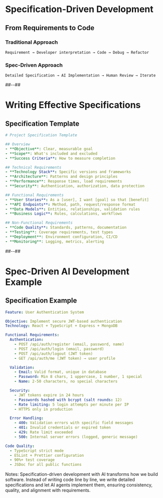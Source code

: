 <!-- .slide -->

# Specification-Driven Development

## **From Requirements to Code**

### **Traditional Approach**
```
Requirement → Developer interpretation → Code → Debug → Refactor
```

### **Spec-Driven Approach**
```
Detailed Specification → AI Implementation → Human Review → Iterate
```

##--##

<!-- .slide: class="with-code" -->

# Writing Effective Specifications

## **Specification Template**

```yaml
# Project Specification Template

## Overview
- **Objective**: Clear, measurable goal
- **Scope**: What's included and excluded
- **Success Criteria**: How to measure completion

## Technical Requirements
- **Technology Stack**: Specific versions and frameworks
- **Architecture**: Patterns and design principles
- **Performance**: Response times, load requirements
- **Security**: Authentication, authorization, data protection

## Functional Requirements
- **User Stories**: As a [user], I want [goal] so that [benefit]
- **API Endpoints**: Method, path, request/response format
- **Data Models**: Entities, relationships, validation rules
- **Business Logic**: Rules, calculations, workflows

## Non-Functional Requirements
- **Code Quality**: Standards, patterns, documentation
- **Testing**: Coverage requirements, test types
- **Deployment**: Environment configuration, CI/CD
- **Monitoring**: Logging, metrics, alerting
```

##--##

<!-- .slide: class="with-code" -->

# Spec-Driven AI Development Example

## **Specification Example**

```yaml
Feature: User Authentication System

Objective: Implement secure JWT-based authentication
Technology: React + TypeScript + Express + MongoDB

Functional Requirements:
  Authentication:
    - POST /api/auth/register (email, password, name)
    - POST /api/auth/login (email, password)
    - POST /api/auth/logout (JWT token)
    - GET /api/auth/me (JWT token) → user profile

  Validation:
    - Email: Valid format, unique in database
    - Password: Min 8 chars, 1 uppercase, 1 number, 1 special
    - Name: 2-50 characters, no special characters

  Security:
    - JWT tokens expire in 24 hours
    - Passwords hashed with bcrypt (salt rounds: 12)
    - Rate limiting: 5 login attempts per minute per IP
    - HTTPS only in production

  Error Handling:
    - 400: Validation errors with specific field messages
    - 401: Invalid credentials or expired token
    - 429: Rate limit exceeded
    - 500: Internal server errors (logged, generic message)

Code Quality:
  - TypeScript strict mode
  - ESLint + Prettier configuration
  - 90%+ test coverage
  - JSDoc for all public functions
```

Notes:
Specification-driven development with AI transforms how we build software. Instead of writing code line by line, we write detailed specifications and let AI agents implement them, ensuring consistency, quality, and alignment with requirements.
